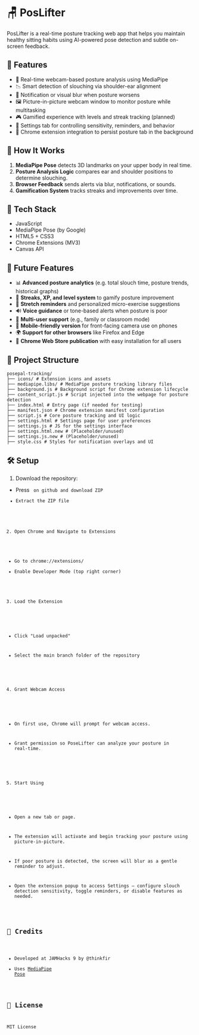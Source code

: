 
# 🪑 PosLifter

PosLifter is a real-time posture tracking web app that helps you maintain healthy sitting habits using AI-powered pose detection and subtle on-screen feedback.

## 🚀 Features

- 🎥 Real-time webcam-based posture analysis using MediaPipe
- 📉 Smart detection of slouching via shoulder-ear alignment
- 🔔 Notification or visual blur when posture worsens
- 🖼️ Picture-in-picture webcam window to monitor posture while multitasking
- 🎮 Gamified experience with levels and streak tracking (planned)
- 🔧 Settings tab for controlling sensitivity, reminders, and behavior
- 🔗 Chrome extension integration to persist posture tab in the background

## 🧠 How It Works

1. **MediaPipe Pose** detects 3D landmarks on your upper body in real time.
2. **Posture Analysis Logic** compares ear and shoulder positions to determine slouching.
3. **Browser Feedback** sends alerts via blur, notifications, or sounds.
4. **Gamification System** tracks streaks and improvements over time.

## 🔌 Tech Stack

- JavaScript
- MediaPipe Pose (by Google)
- HTML5 + CSS3
- Chrome Extensions (MV3)
- Canvas API

## 🧠 Future Features

- 📊 **Advanced posture analytics** (e.g. total slouch time, posture trends, historical graphs)
- 🎯 **Streaks, XP, and level system** to gamify posture improvement
- 🧘 **Stretch reminders** and personalized micro-exercise suggestions
- 🔊 **Voice guidance** or tone-based alerts when posture is poor
- 👥 **Multi-user support** (e.g., family or classroom mode)
- 📱 **Mobile-friendly version** for front-facing camera use on phones
- 🌍 **Support for other browsers** like Firefox and Edge
- 🧩 **Chrome Web Store publication** with easy installation for all users

## 📂 Project Structure

```
posepal-tracking/
├── icons/ # Extension icons and assets
├── mediapipe.libs/ # MediaPipe posture tracking library files
├── background.js # Background script for Chrome extension lifecycle
├── content_script.js # Script injected into the webpage for posture detection
├── index.html # Entry page (if needed for testing)
├── manifest.json # Chrome extension manifest configuration
├── script.js # Core posture tracking and UI logic
├── settings.html # Settings page for user preferences
├── settings.js # JS for the settings interface
├── settings.html.new # (Placeholder/unused)
├── settings.js.new # (Placeholder/unused)
├── style.css # Styles for notification overlays and UI
```

## 🛠️ Setup

1. Download the repository:
- Press <Code> on github and download ZIP
- Extract the ZIP file

2. Open Chrome and Navigate to Extensions

- Go to chrome://extensions/
- Enable Developer Mode (top right corner)

3. Load the Extension

- Click "Load unpacked"

- Select the main branch folder of the repository

4. Grant Webcam Access

- On first use, Chrome will prompt for webcam access.

- Grant permission so PoseLifter can analyze your posture in real-time.

5. Start Using

- Open a new tab or page.

- The extension will activate and begin tracking your posture using picture-in-picture.

- If poor posture is detected, the screen will blur as a gentle reminder to adjust.

- Open the extension popup to access Settings — configure slouch detection sensitivity, toggle reminders, or disable features as needed.



## 🤝 Credits

- Developed at JAMHacks 9 by @thinkfir
- Uses [MediaPipe Pose](https://google.github.io/mediapipe/)

## 📄 License

MIT License
